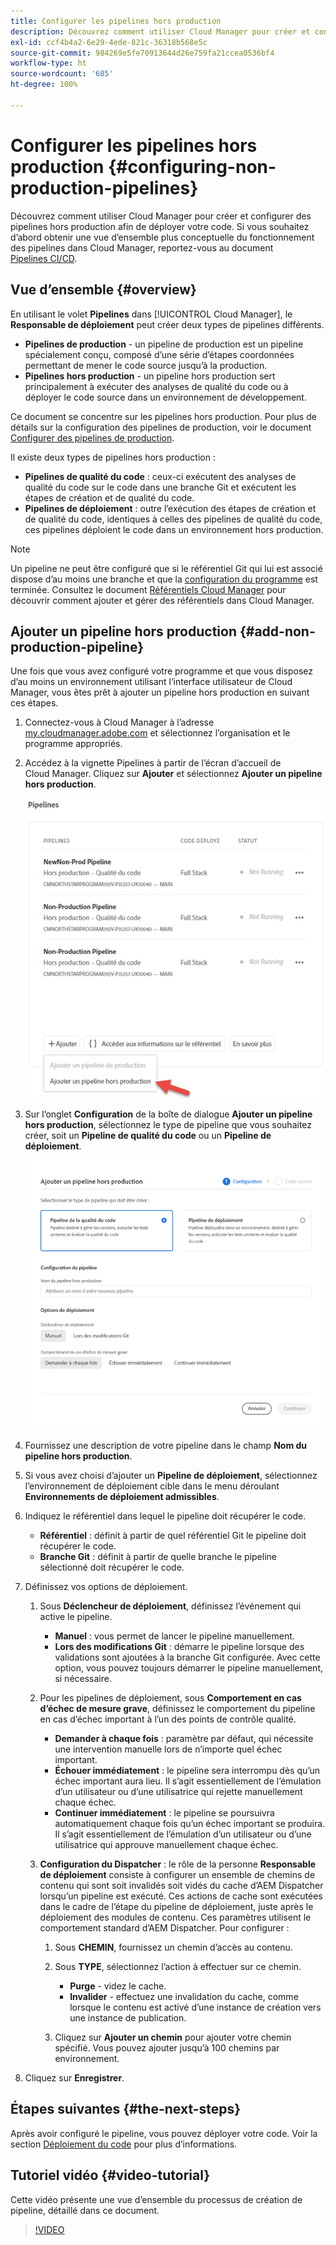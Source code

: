 ```yaml
---
title: Configurer les pipelines hors production
description: Découvrez comment utiliser Cloud Manager pour créer et configurer des pipelines hors production afin de déployer votre code.
exl-id: ccf4b4a2-6e29-4ede-821c-36318b568e5c
source-git-commit: 984269e5fe70913644d26e759fa21ccea0536bf4
workflow-type: ht
source-wordcount: '685'
ht-degree: 100%

---
```


# Configurer les pipelines hors production {#configuring-non-production-pipelines}

Découvrez comment utiliser Cloud Manager pour créer et configurer des pipelines hors production afin de déployer votre code. Si vous souhaitez d’abord obtenir une vue d’ensemble plus conceptuelle du fonctionnement des pipelines dans Cloud Manager, reportez-vous au document [Pipelines CI/CD](/help/overview/ci-cd-pipelines.md).

## Vue d’ensemble {#overview}

En utilisant le volet **Pipelines** dans [!UICONTROL Cloud Manager], le **Responsable de déploiement** peut créer deux types de pipelines différents.

* **Pipelines de production** - un pipeline de production est un pipeline spécialement conçu, composé d’une série d’étapes coordonnées permettant de mener le code source jusqu’à la production.
* **Pipelines hors production** - un pipeline hors production sert principalement à exécuter des analyses de qualité du code ou à déployer le code source dans un environnement de développement.

Ce document se concentre sur les pipelines hors production. Pour plus de détails sur la configuration des pipelines de production, voir le document [Configurer des pipelines de production](/help/using/production-pipelines.md).

Il existe deux types de pipelines hors production :

* **Pipelines de qualité du code** : ceux-ci exécutent des analyses de qualité du code sur le code dans une branche Git et exécutent les étapes de création et de qualité du code.
* **Pipelines de déploiement** : outre l’exécution des étapes de création et de qualité du code, identiques à celles des pipelines de qualité du code, ces pipelines déploient le code dans un environnement hors production.

>[!NOTE]
>
>Un pipeline ne peut être configuré que si le référentiel Git qui lui est associé dispose d’au moins une branche et que la [configuration du programme](/help/getting-started/program-setup.md) est terminée. Consultez le document [Référentiels Cloud Manager](/help/managing-code/managing-repositories.md) pour découvrir comment ajouter et gérer des référentiels dans Cloud Manager.

## Ajouter un pipeline hors production {#add-non-production-pipeline}

Une fois que vous avez configuré votre programme et que vous disposez d’au moins un environnement utilisant l’interface utilisateur de Cloud Manager, vous êtes prêt à ajouter un pipeline hors production en suivant ces étapes.

1. Connectez-vous à Cloud Manager à l’adresse [my.cloudmanager.adobe.com](https://my.cloudmanager.adobe.com) et sélectionnez l’organisation et le programme appropriés.

1. Accédez à la vignette Pipelines à partir de l’écran d’accueil de Cloud Manager. Cliquez sur **Ajouter** et sélectionnez **Ajouter un pipeline hors production**.

   ![Ajouter un pipeline hors production](/help/assets/configure-pipelines/nonprod-pipeline-add1.png)

1. Sur l’onglet **Configuration** de la boîte de dialogue **Ajouter un pipeline hors production**, sélectionnez le type de pipeline que vous souhaitez créer, soit un **Pipeline de qualité du code** ou un **Pipeline de déploiement**.

   ![Choix du type de pipeline](/help/assets/configure-pipelines/add-non-production-pipeline.png)

1. Fournissez une description de votre pipeline dans le champ **Nom du pipeline hors production**.

1. Si vous avez choisi d’ajouter un **Pipeline de déploiement**, sélectionnez l’environnement de déploiement cible dans le menu déroulant **Environnements de déploiement admissibles**.

1. Indiquez le référentiel dans lequel le pipeline doit récupérer le code.

   * **Référentiel** : définit à partir de quel référentiel Git le pipeline doit récupérer le code.
   * **Branche Git** : définit à partir de quelle branche le pipeline sélectionné doit récupérer le code.

1. Définissez vos options de déploiement.

   1. Sous **Déclencheur de déploiement**, définissez l’événement qui active le pipeline.

      * **Manuel** : vous permet de lancer le pipeline manuellement.
      * **Lors des modifications Git** : démarre le pipeline lorsque des validations sont ajoutées à la branche Git configurée. Avec cette option, vous pouvez toujours démarrer le pipeline manuellement, si nécessaire.

   1. Pour les pipelines de déploiement, sous **Comportement en cas d’échec de mesure grave**, définissez le comportement du pipeline en cas d’échec important à l’un des points de contrôle qualité.

      * **Demander à chaque fois** : paramètre par défaut, qui nécessite une intervention manuelle lors de n’importe quel échec important.
      * **Échouer immédiatement** : le pipeline sera interrompu dès qu’un échec important aura lieu. Il s’agit essentiellement de l’émulation d’un utilisateur ou d’une utilisatrice qui rejette manuellement chaque échec.
      * **Continuer immédiatement** : le pipeline se poursuivra automatiquement chaque fois qu’un échec important se produira. Il s’agit essentiellement de l’émulation d’un utilisateur ou d’une utilisatrice qui approuve manuellement chaque échec.

   1. **Configuration du Dispatcher** : le rôle de la personne **Responsable de déploiement** consiste à configurer un ensemble de chemins de contenu qui sont soit invalidés soit vidés du cache d’AEM Dispatcher lorsqu’un pipeline est exécuté. Ces actions de cache sont exécutées dans le cadre de l’étape du pipeline de déploiement, juste après le déploiement des modules de contenu. Ces paramètres utilisent le comportement standard d’AEM Dispatcher. Pour configurer :

      1. Sous **CHEMIN**, fournissez un chemin d’accès au contenu.
      1. Sous **TYPE**, sélectionnez l’action à effectuer sur ce chemin.

         * **Purge** - videz le cache.
         * **Invalider** - effectuez une invalidation du cache, comme lorsque le contenu est activé d’une instance de création vers une instance de publication.

      1. Cliquez sur **Ajouter un chemin** pour ajouter votre chemin spécifié. Vous pouvez ajouter jusqu’à 100 chemins par environnement.

1. Cliquez sur **Enregistrer**.

## Étapes suivantes {#the-next-steps}

Après avoir configuré le pipeline, vous pouvez déployer votre code. Voir la section [Déploiement du code](/help/using/code-deployment.md) pour plus d’informations.

## Tutoriel vidéo {#video-tutorial}

Cette vidéo présente une vue d’ensemble du processus de création de pipeline, détaillé dans ce document.

>[!VIDEO](https://video.tv.adobe.com/v/26316/)
